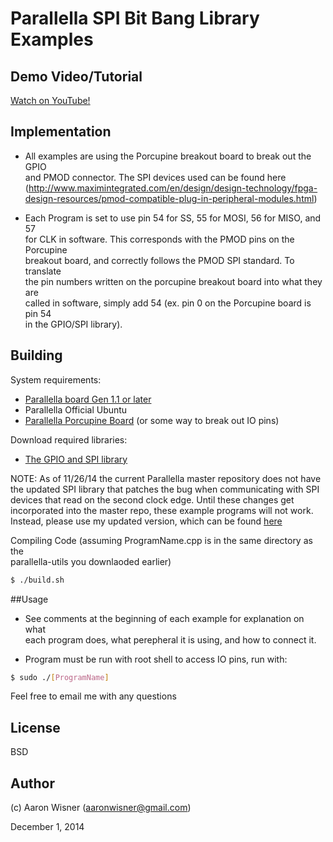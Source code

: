 # Parallella SPI Bit Bang Library Examples

## Demo Video/Tutorial

[Watch on YouTube!](https://www.youtube.com/watch?v=4iSA1yNHykU)

## Implementation

* All examples are using the Porcupine breakout board to break out the GPIO  
and PMOD connector. The SPI devices used can be found here  
(http://www.maximintegrated.com/en/design/design-technology/fpga-design-resources/pmod-compatible-plug-in-peripheral-modules.html)

* Each Program is set to use pin 54 for SS, 55 for MOSI, 56 for MISO, and 57  
for CLK in software. This corresponds with the PMOD pins on the Porcupine  
breakout board, and correctly follows the PMOD SPI standard. To translate  
the pin numbers written on the porcupine breakout board into what they are  
called in software, simply add 54 (ex. pin 0 on the Porcupine board is pin 54  
in the GPIO/SPI library).
 

## Building

System requirements:

* [Parallella board Gen 1.1 or later](http://www.parallella.org/)
* Parallella Official Ubuntu
* [Parallella Porcupine Board](http://www.digikey.com/product-detail/en/ACC1600-01/1554-1003-ND/5048176) (or some way to break out IO pins)


Download required libraries:

* [The GPIO and SPI library](https://github.com/parallella/parallella-utils.)

NOTE: As of 11/26/14 the current Parallella master repository does not have  
the updated SPI library that patches the bug when communicating with SPI  
devices that read on the second clock edge.  Until these changes get  
incorporated into the master repo, these example programs will not work.  
Instead, please use my updated version, which can be found [here](https://github.com/wizard97/parallella-utils.)


Compiling Code (assuming ProgramName.cpp is in the same directory as the  
parallella-utils you downlaoded earlier)
```bash
$ ./build.sh
```

##Usage

* See comments at the beginning of each example for explanation on what  
each program does, what perepheral it is using, and how to connect it.

* Program must be run with root shell to access IO pins, run with:
```bash
$ sudo ./[ProgramName]
```

Feel free to email me with any questions

## License
BSD


## Author

(c) Aaron Wisner (aaronwisner@gmail.com)

December 1, 2014
